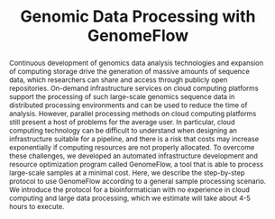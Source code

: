 ---
layout: publication
title: Genomic Data Processing with GenomeFlow
year: 2022
authors:
  - Junseok Park
  - Eduardo A. Maury
  - Changhoon Oh
  - Donghoon Shin
  - Alice Eunjung Lee
venue: DTMBIO 2022
venue_full: ''
abstract: Continuous development of genomics data analysis technologies and expansion of computing storage drive the generation of massive amounts of sequence data, which researchers can share and access through publicly open repositories. On-demand infrastructure services on cloud computing platforms support the processing of such large-scale genomics sequence data in distributed processing environments and can be used to reduce the time of analysis. However, parallel processing methods on cloud computing platforms still present a host of problems for the average user. In particular, cloud computing technology can be difficult to understand when designing an infrastructure suitable for a pipeline, and there is a risk that costs may increase exponentially if computing resources are not properly allocated. To overcome these challenges, we developed an automated infrastructure development and resource optimization program called GenomeFlow, a tool that is able to process large-scale samples at a minimal cost. Here, we describe the step-by-step protocol to use GenomeFlow according to a general sample processing scenario. We introduce the protocol for a bioinformatician with no experience in cloud computing and large data processing, which we estimate will take about 4-5 hours to execute.
category: 
  - "AI / NLP"
  - "CSCW"
featured: true
---